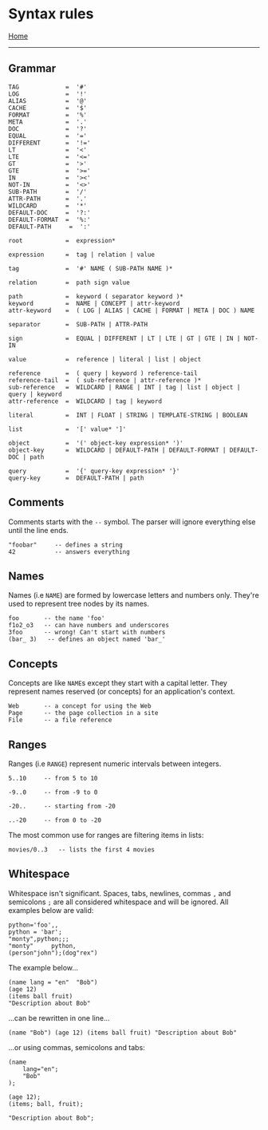  # Syntax rules

[Home](../README.md)

---

## Grammar

```
TAG             =  '#'
LOG             =  '!'
ALIAS           =  '@'
CACHE           =  '$'
FORMAT          =  '%'
META            =  '.'
DOC             =  '?'
EQUAL           =  '='
DIFFERENT       =  '!='
LT              =  '<'
LTE             =  '<='
GT              =  '>'
GTE             =  '>='
IN              =  '><'
NOT-IN          =  '<>'
SUB-PATH        =  '/'
ATTR-PATH       =  '.'
WILDCARD        =  '*'
DEFAULT-DOC     =  '?:'
DEFAULT-FORMAT  =  '%:'
DEFAULT-PATH     =  ':'

root            =  expression*

expression      =  tag | relation | value

tag             =  '#' NAME ( SUB-PATH NAME )*

relation        =  path sign value

path            =  keyword ( separator keyword )*
keyword         =  NAME | CONCEPT | attr-keyword
attr-keyword    =  ( LOG | ALIAS | CACHE | FORMAT | META | DOC ) NAME

separator       =  SUB-PATH | ATTR-PATH

sign            =  EQUAL | DIFFERENT | LT | LTE | GT | GTE | IN | NOT-IN

value           =  reference | literal | list | object

reference       =  ( query | keyword ) reference-tail
reference-tail  =  ( sub-reference | attr-reference )*
sub-reference   =  WILDCARD | RANGE | INT | tag | list | object | query | keyword
attr-reference  =  WILDCARD | tag | keyword

literal         =  INT | FLOAT | STRING | TEMPLATE-STRING | BOOLEAN

list            =  '[' value* ']'

object          =  '(' object-key expression* ')'
object-key      =  WILDCARD | DEFAULT-PATH | DEFAULT-FORMAT | DEFAULT-DOC | path

query           =  '{' query-key expression* '}'
query-key       =  DEFAULT-PATH | path
```


## Comments

Comments starts with the `--` symbol. The parser will ignore everything else until the line ends.

```
"foobar"     -- defines a string
42           -- answers everything
```


## Names

Names (i.e `NAME`) are formed by lowercase letters and numbers only.
They're used to represent tree nodes by its names.

```
foo       -- the name 'foo'
f1o2_o3   -- can have numbers and underscores
3foo      -- wrong! Can't start with numbers
(bar_ 3)   -- defines an object named 'bar_'
```


## Concepts

Concepts are like `NAME`s except they start with a capital letter.
They represent names reserved (or concepts) for an application's context.

```
Web       -- a concept for using the Web
Page      -- the page collection in a site
File      -- a file reference
```


## Ranges

Ranges (i.e `RANGE`) represent numeric intervals between integers.

```
5..10     -- from 5 to 10

-9..0     -- from -9 to 0

-20..     -- starting from -20

..-20     -- from 0 to -20
```

The most common use for ranges are filtering items in lists:

```
movies/0..3   -- lists the first 4 movies
```


## Whitespace

Whitespace isn't significant. Spaces, tabs, newlines, commas `,` and semicolons `;` are all considered whitespace and will be ignored. All examples below are valid:

```
python='foo',,
python = 'bar';
"monty",python;;;
"monty"     python,
(person"john");(dog"rex")
```

The example below...

```
(name lang = "en"  "Bob")
(age 12)
(items ball fruit)
"Description about Bob"
```

...can be rewritten in one line...

```
(name "Bob") (age 12) (items ball fruit) "Description about Bob"
```

...or using commas, semicolons and tabs:

```
(name
    lang="en";
    "Bob"
);

(age 12);
(items; ball, fruit);

"Description about Bob";
```
